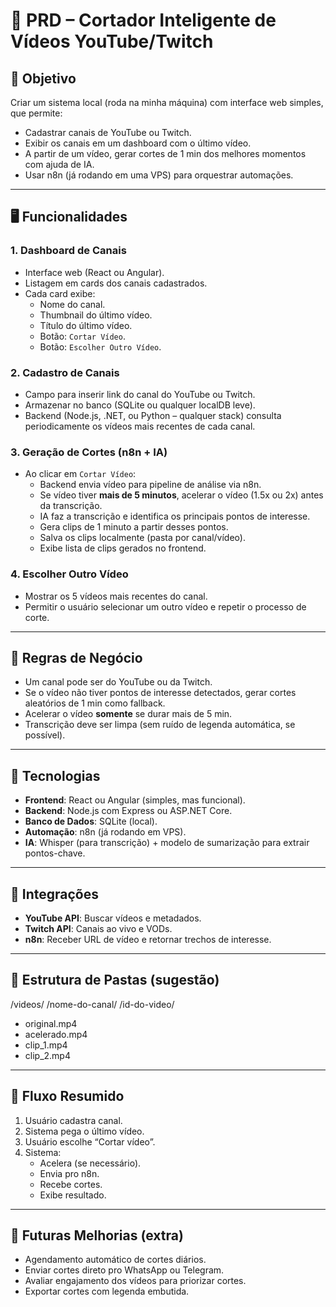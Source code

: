 # 📄 PRD – Cortador Inteligente de Vídeos YouTube/Twitch

## 🧩 Objetivo

Criar um sistema local (roda na minha máquina) com interface web simples, que permite:

- Cadastrar canais de YouTube ou Twitch.
- Exibir os canais em um dashboard com o último vídeo.
- A partir de um vídeo, gerar cortes de 1 min dos melhores momentos com ajuda de IA.
- Usar n8n (já rodando em uma VPS) para orquestrar automações.

---

## 🖥️ Funcionalidades

### 1. Dashboard de Canais

- Interface web (React ou Angular).
- Listagem em cards dos canais cadastrados.
- Cada card exibe:
  - Nome do canal.
  - Thumbnail do último vídeo.
  - Título do último vídeo.
  - Botão: `Cortar Vídeo`.
  - Botão: `Escolher Outro Vídeo`.

### 2. Cadastro de Canais

- Campo para inserir link do canal do YouTube ou Twitch.
- Armazenar no banco (SQLite ou qualquer localDB leve).
- Backend (Node.js, .NET, ou Python – qualquer stack) consulta periodicamente os vídeos mais recentes de cada canal.

### 3. Geração de Cortes (n8n + IA)

- Ao clicar em `Cortar Vídeo`:
  - Backend envia vídeo para pipeline de análise via n8n.
  - Se vídeo tiver **mais de 5 minutos**, acelerar o vídeo (1.5x ou 2x) antes da transcrição.
  - IA faz a transcrição e identifica os principais pontos de interesse.
  - Gera clips de 1 minuto a partir desses pontos.
  - Salva os clips localmente (pasta por canal/vídeo).
  - Exibe lista de clips gerados no frontend.

### 4. Escolher Outro Vídeo

- Mostrar os 5 vídeos mais recentes do canal.
- Permitir o usuário selecionar um outro vídeo e repetir o processo de corte.

---

## 🧠 Regras de Negócio

- Um canal pode ser do YouTube ou da Twitch.
- Se o vídeo não tiver pontos de interesse detectados, gerar cortes aleatórios de 1 min como fallback.
- Acelerar o vídeo **somente** se durar mais de 5 min.
- Transcrição deve ser limpa (sem ruído de legenda automática, se possível).

---

## 🧰 Tecnologias

- **Frontend**: React ou Angular (simples, mas funcional).
- **Backend**: Node.js com Express ou ASP.NET Core.
- **Banco de Dados**: SQLite (local).
- **Automação**: n8n (já rodando em VPS).
- **IA**: Whisper (para transcrição) + modelo de sumarização para extrair pontos-chave.

---

## 🔗 Integrações

- **YouTube API**: Buscar vídeos e metadados.
- **Twitch API**: Canais ao vivo e VODs.
- **n8n**: Receber URL de vídeo e retornar trechos de interesse.

---

## 📁 Estrutura de Pastas (sugestão)
/videos/
/nome-do-canal/
/id-do-video/
- original.mp4
- acelerado.mp4
- clip_1.mp4
- clip_2.mp4


---

## 🔄 Fluxo Resumido

1. Usuário cadastra canal.
2. Sistema pega o último vídeo.
3. Usuário escolhe “Cortar vídeo”.
4. Sistema:
   - Acelera (se necessário).
   - Envia pro n8n.
   - Recebe cortes.
   - Exibe resultado.

---

## 🧪 Futuras Melhorias (extra)

- Agendamento automático de cortes diários.
- Enviar cortes direto pro WhatsApp ou Telegram.
- Avaliar engajamento dos vídeos para priorizar cortes.
- Exportar cortes com legenda embutida.

